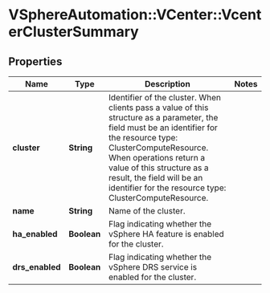 # VSphereAutomation::VCenter::VcenterClusterSummary

## Properties
Name | Type | Description | Notes
------------ | ------------- | ------------- | -------------
**cluster** | **String** | Identifier of the cluster. When clients pass a value of this structure as a parameter, the field must be an identifier for the resource type: ClusterComputeResource. When operations return a value of this structure as a result, the field will be an identifier for the resource type: ClusterComputeResource. | 
**name** | **String** | Name of the cluster. | 
**ha_enabled** | **Boolean** | Flag indicating whether the vSphere HA feature is enabled for the cluster. | 
**drs_enabled** | **Boolean** | Flag indicating whether the vSphere DRS service is enabled for the cluster. | 


